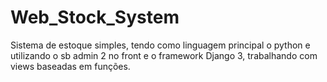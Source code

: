 # Web_Stock_System
Sistema de estoque simples, tendo como linguagem principal o python e utilizando o sb admin 2 no front e o framework Django 3, trabalhando com views baseadas em funções.
